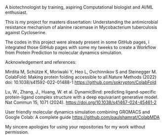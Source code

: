 A biotechnologist by training, aspiring Computational biologist and Al/ML enthusiast.

This is my project for masters dissertation: 
Understanding the antimicrobial resistance mechanism of alanine racemase in Mycobacterium tuberculosis against Cycloserine.

The codes in this project were already present in some GitHub pages, i integrated those GitHub pages with some my tweeks to create a Workflow from Protein Prediction to molecular dynamics simulation.

Acknowledgement and references: 

Mirdita M, Schütze K, Moriwaki Y, Heo L, Ovchinnikov S and Steinegger M. ColabFold: Making protein folding accessible to all.Nature Methods (2022) doi: 10.1038/s41592-022-01488-1
https://github.com/sokrypton/ColabFold

Lu, W., Zhang, J., Huang, W. et al. DynamicBind: predicting ligand-specific protein-ligand complex structure with a deep equivariant generative model. Nat Commun 15, 1071 (2024). https://doi.org/10.1038/s41467-024-45461-2

User friendly molecular dynamics simulation combining GROMACS and Google Colab: A complete guide
https://github.com/paulshamrat/ColabMDA

My sincere apologies for using your repositories for my work without permission.
